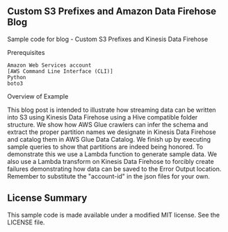 ## Custom S3 Prefixes and Amazon Data Firehose Blog

Sample code for blog - Custom S3 Prefixes and Kinesis Data Firehose

Prerequisites

    Amazon Web Services account
    [AWS Command Line Interface (CLI)]
    Python
    boto3

Overview of Example

This blog post is intended to illustrate how streaming data can be written into S3 using Kinesis Data Firehose using a Hive compatible folder structure. We show how AWS Glue crawlers can infer the schema and extract the proper partition names we designate in Kinesis Data Firehose and catalog them in AWS Glue Data Catalog.  We finish up by executing sample queries to show that partitions are indeed being honored.  To demonstrate this we use a Lambda function to generate sample data.  We also use a Lambda transform on Kinesis Data Firehose to forcibly create failures demonstrating how data can be saved to the Error Output location. Remember to substitute the "account-id" in the json files for your own.

## License Summary

This sample code is made available under a modified MIT license. See the LICENSE file.
